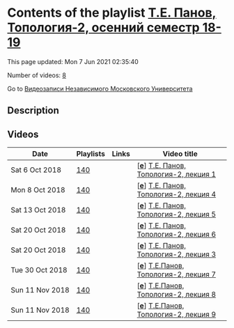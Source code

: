 # Contents of the playlist [Т.Е. Панов, Топология-2, осенний семестр 18-19](https://www.youtube.com/playlist?list=PLp9ABVh6_x4Hk49nXBsSpX84jpNezkoo2)

This page updated: Mon 7 Jun 2021 02:35:40

Number of videos: [8](#videos)

Go to [Видеозаписи Независимого Московского Университета](../README.md)

## Description



## Videos

|Date|Playlists|Links|Video title|
|---|---|---|---|
| Sat&nbsp;6&nbsp;Oct&nbsp;2018 | [140](../playlists/140 "Т.Е. Панов, Топология-2, осенний семестр 18-19") |  | [[**e**](https://studio.youtube.com/video/gu_kjB35l7s/edit "Edit")] [Т.Е. Панов, Топология-2, лекция 1](https://www.youtube.com/watch?v=gu_kjB35l7s&list=PLp9ABVh6_x4Hk49nXBsSpX84jpNezkoo2 "Описание") |
| Mon&nbsp;8&nbsp;Oct&nbsp;2018 | [140](../playlists/140 "Т.Е. Панов, Топология-2, осенний семестр 18-19") |  | [[**e**](https://studio.youtube.com/video/qPAm-MCDMT8/edit "Edit")] [Т.Е. Панов, Топология-2, лекция 4](https://www.youtube.com/watch?v=qPAm-MCDMT8&list=PLp9ABVh6_x4Hk49nXBsSpX84jpNezkoo2 "04.10.2018") |
| Sat&nbsp;13&nbsp;Oct&nbsp;2018 | [140](../playlists/140 "Т.Е. Панов, Топология-2, осенний семестр 18-19") |  | [[**e**](https://studio.youtube.com/video/iWuCgpzkaNA/edit "Edit")] [Т.Е. Панов, Топология-2, лекция 5](https://www.youtube.com/watch?v=iWuCgpzkaNA&list=PLp9ABVh6_x4Hk49nXBsSpX84jpNezkoo2 "11.10.2018") |
| Sat&nbsp;20&nbsp;Oct&nbsp;2018 | [140](../playlists/140 "Т.Е. Панов, Топология-2, осенний семестр 18-19") |  | [[**e**](https://studio.youtube.com/video/3lAa3jVXrbU/edit "Edit")] [Т.Е. Панов, Топология-2, лекция 6](https://www.youtube.com/watch?v=3lAa3jVXrbU&list=PLp9ABVh6_x4Hk49nXBsSpX84jpNezkoo2 "18.10.2018") |
| Sat&nbsp;20&nbsp;Oct&nbsp;2018 | [140](../playlists/140 "Т.Е. Панов, Топология-2, осенний семестр 18-19") |  | [[**e**](https://studio.youtube.com/video/p8N0UhkcMnU/edit "Edit")] [Т.Е. Панов, Топология-2, лекция 3](https://www.youtube.com/watch?v=p8N0UhkcMnU&list=PLp9ABVh6_x4Hk49nXBsSpX84jpNezkoo2 "27.09.2018") |
| Tue&nbsp;30&nbsp;Oct&nbsp;2018 | [140](../playlists/140 "Т.Е. Панов, Топология-2, осенний семестр 18-19") |  | [[**e**](https://studio.youtube.com/video/6vpjaz3Yzzc/edit "Edit")] [Т.Е.Панов, Топология-2, лекция 7](https://www.youtube.com/watch?v=6vpjaz3Yzzc&list=PLp9ABVh6_x4Hk49nXBsSpX84jpNezkoo2 "25.10.2018") |
| Sun&nbsp;11&nbsp;Nov&nbsp;2018 | [140](../playlists/140 "Т.Е. Панов, Топология-2, осенний семестр 18-19") |  | [[**e**](https://studio.youtube.com/video/9PWfRgB90fo/edit "Edit")] [Т.Е.Панов, Топология-2, лекция 8](https://www.youtube.com/watch?v=9PWfRgB90fo&list=PLp9ABVh6_x4Hk49nXBsSpX84jpNezkoo2 "01.11.2018") |
| Sun&nbsp;11&nbsp;Nov&nbsp;2018 | [140](../playlists/140 "Т.Е. Панов, Топология-2, осенний семестр 18-19") |  | [[**e**](https://studio.youtube.com/video/7GCygMOjz1o/edit "Edit")] [Т.Е.Панов, Топология-2, лекция 9](https://www.youtube.com/watch?v=7GCygMOjz1o&list=PLp9ABVh6_x4Hk49nXBsSpX84jpNezkoo2 "08.11.2018") |
